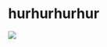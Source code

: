 # hurhurhurhur
<img src="https://external-preview.redd.it/0Guaaa-LgANmmcU3tTXckq-VRbgKhMa-HVjzp5Y9wBE.png?format=pjpg&auto=webp&s=0e93ead32603447a649a7ec8b5d11bbe0708215a">
